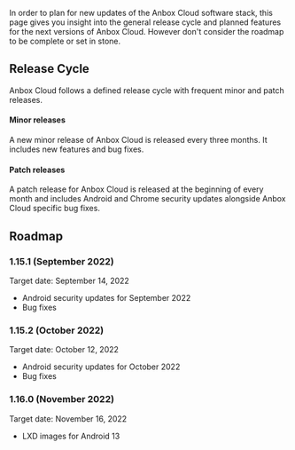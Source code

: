 In order to plan for new updates of the Anbox Cloud software stack, this page gives you insight into the general release cycle and planned features for the next versions of Anbox Cloud. However don't consider the roadmap to be complete or set in stone.

## Release Cycle

Anbox Cloud follows a defined release cycle with frequent minor and patch releases.

#### Minor releases

A new minor release of Anbox Cloud is released every three months. It includes new features and bug fixes.

#### Patch releases

A patch release for Anbox Cloud is released at the beginning of every month and includes Android and Chrome security updates alongside Anbox Cloud specific bug fixes.

## Roadmap

### 1.15.1 (September 2022)

Target date: September 14, 2022

* Android security updates for September 2022
* Bug fixes

### 1.15.2 (October 2022)

Target date: October 12, 2022

* Android security updates for October 2022
* Bug fixes

### 1.16.0 (November 2022)

Target date: November 16, 2022

* LXD images for Android 13